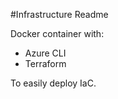 #Infrastructure Readme

Docker container with:
  - Azure CLI
  - Terraform
  
To easily deploy IaC.
